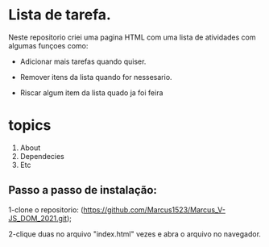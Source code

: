 # Lista de tarefa.
Neste repositorio criei uma pagina HTML com uma lista de atividades com algumas funçoes como:
* Adicionar mais tarefas quando quiser.

* Remover itens da lista quando for nessesario.

* Riscar algum item da lista quado ja foi feira

# topics
1. About
2. Dependecies
3. Etc


## Passo a passo de instalação:
1-clone o repositorio: (https://github.com/Marcus1523/Marcus_V-JS_DOM_2021.git);

2-clique duas no arquivo "index.html" vezes e abra o arquivo no navegador.

